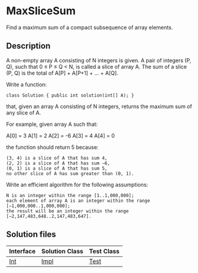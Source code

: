 # MaxSliceSum

Find a maximum sum of a compact subsequence of array elements.

## Description

A non-empty array A consisting of N integers is given. A pair of integers (P, Q), such that 0 ≤ P ≤ Q < N, is called a slice of array A. The sum of a slice (P, Q) is the total of A[P] + A[P+1] + ... + A[Q].

Write a function:

	class Solution { public int solution(int[] A); }

that, given an array A consisting of N integers, returns the maximum sum of any slice of A.

For example, given array A such that:

A[0] = 3  A[1] = 2  A[2] = -6
A[3] = 4  A[4] = 0

the function should return 5 because:

	(3, 4) is a slice of A that has sum 4,
	(2, 2) is a slice of A that has sum −6,
	(0, 1) is a slice of A that has sum 5,
	no other slice of A has sum greater than (0, 1).

Write an efficient algorithm for the following assumptions:

	N is an integer within the range [1..1,000,000];
	each element of array A is an integer within the range [−1,000,000..1,000,000];
	the result will be an integer within the range [−2,147,483,648..2,147,483,647].

## Solution files

|  Interface | Solution Class  | Test Class  |
| :------------ | :------------ | :------------ |
| [Int](../../../src/main/java/Int.java)  |  [Impl](../../../src/main/java/Impl.java) | [Test](../../../src/test/java/Test.java)  |
